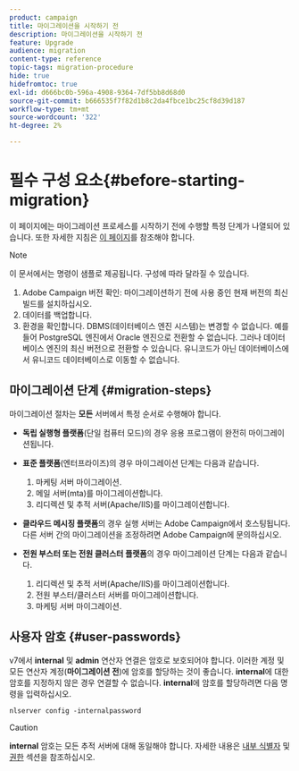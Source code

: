 ```yaml
---
product: campaign
title: 마이그레이션을 시작하기 전
description: 마이그레이션을 시작하기 전
feature: Upgrade
audience: migration
content-type: reference
topic-tags: migration-procedure
hide: true
hidefromtoc: true
exl-id: d666bc0b-596a-4908-9364-7df5bb8d68d0
source-git-commit: b666535f7f82d1b8c2da4fbce1bc25cf8d39d187
workflow-type: tm+mt
source-wordcount: '322'
ht-degree: 2%

---
```


# 필수 구성 요소{#before-starting-migration}



이 페이지에는 마이그레이션 프로세스를 시작하기 전에 수행할 특정 단계가 나열되어 있습니다. 또한 자세한 지침은 [이 페이지](about-migration.md)를 참조해야 합니다.

>[!NOTE]
>
>이 문서에서는 명령이 샘플로 제공됩니다. 구성에 따라 달라질 수 있습니다.

1. Adobe Campaign 버전 확인: 마이그레이션하기 전에 사용 중인 현재 버전의 최신 빌드를 설치하십시오.
1. 데이터를 백업합니다.
1. 환경을 확인합니다. DBMS(데이터베이스 엔진 시스템)는 변경할 수 없습니다. 예를 들어 PostgreSQL 엔진에서 Oracle 엔진으로 전환할 수 없습니다. 그러나 데이터베이스 엔진의 최신 버전으로 전환할 수 있습니다. 유니코드가 아닌 데이터베이스에서 유니코드 데이터베이스로 이동할 수 없습니다.

## 마이그레이션 단계 {#migration-steps}

마이그레이션 절차는 **모든** 서버에서 특정 순서로 수행해야 합니다.

* **독립 실행형 플랫폼**(단일 컴퓨터 모드)의 경우 응용 프로그램이 완전히 마이그레이션됩니다.
* **표준 플랫폼**(엔터프라이즈)의 경우 마이그레이션 단계는 다음과 같습니다.

   1. 마케팅 서버 마이그레이션.
   1. 메일 서버(mta)를 마이그레이션합니다.
   1. 리디렉션 및 추적 서버(Apache/IIS)를 마이그레이션합니다.

* **클라우드 메시징 플랫폼**&#x200B;의 경우 실행 서버는 Adobe Campaign에서 호스팅됩니다. 다른 서버 간의 마이그레이션을 조정하려면 Adobe Campaign에 문의하십시오.
* **전원 부스터 또는 전원 클러스터 플랫폼**&#x200B;의 경우 마이그레이션 단계는 다음과 같습니다.

   1. 리디렉션 및 추적 서버(Apache/IIS)를 마이그레이션합니다.
   1. 전원 부스터/클러스터 서버를 마이그레이션합니다.
   1. 마케팅 서버 마이그레이션.

## 사용자 암호 {#user-passwords}

v7에서 **internal** 및 **admin** 연산자 연결은 암호로 보호되어야 합니다. 이러한 계정 및 모든 연산자 계정(**마이그레이션 전**)에 암호를 할당하는 것이 좋습니다. **internal**&#x200B;에 대한 암호를 지정하지 않은 경우 연결할 수 없습니다. **internal**&#x200B;에 암호를 할당하려면 다음 명령을 입력하십시오.

```
nlserver config -internalpassword
```

>[!CAUTION]
>
>**internal** 암호는 모든 추적 서버에 대해 동일해야 합니다. 자세한 내용은 [내부 식별자](../../installation/using/configuring-campaign-server.md#internal-identifier) 및 [권한](../../platform/using/access-management.md) 섹션을 참조하십시오.
